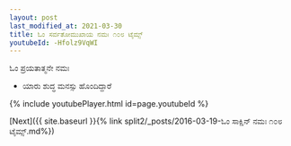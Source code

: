 ```yaml
---
layout: post
last_modified_at: 2021-03-30
title: ಓಂ ಸರ್ವತೋಮುಖಾಯ ನಮಃ ೧೦೮ ಟೈಮ್ಸ್
youtubeId: -Hfolz9VqWI
---
```

 
 
 ಓಂ ಪ್ರಯತಾತ್ಮನೇ ನಮಃ  
 
 -  ಯಾರು ಶುದ್ಧ ಮನಸ್ಸು ಹೊಂದಿದ್ದಾರೆ 
 
  
 
  
 
 
 
 
 
 


{% include youtubePlayer.html id=page.youtubeId %}
 
[Next]({{ site.baseurl }}{% link  split2/_posts/2016-03-19-ಓಂ ಸಾಕ್ಷಿನ್ ನಮಃ ೧೦೮ ಟೈಮ್ಸ್.md%})
 
